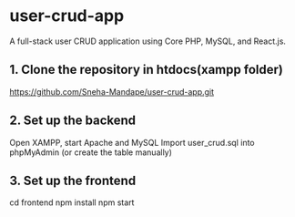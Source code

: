 # user-crud-app
A full-stack user CRUD application using Core PHP, MySQL, and React.js.

## 1. Clone the repository in htdocs(xampp folder)
https://github.com/Sneha-Mandape/user-crud-app.git

## 2. Set up the backend
Open XAMPP, start Apache and MySQL
Import user_crud.sql into phpMyAdmin (or create the table manually)

## 3. Set up the frontend
cd frontend
npm install
npm start
